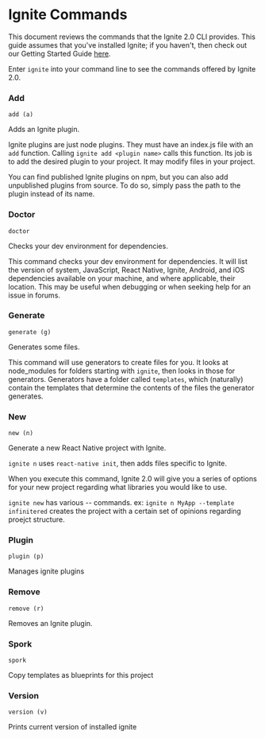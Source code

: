 # Ignite Commands

This document reviews the commands that the Ignite 2.0 CLI provides. This guide
assumes that you've installed Ignite; if you haven't, then check out our Getting
Started Guide [here]().

Enter `ignite` into your command line to see the commands offered by Ignite 2.0.


### Add

`add (a)`

Adds an Ignite plugin.

Ignite plugins are just node plugins. They must have an index.js file with an
`add` function. Calling `ignite add <plugin name>` calls this function. Its job is to add the
desired plugin to your project. It may modify files in your project.

You can find published Ignite plugins on npm, but you can also add unpublished
plugins from source. To do so, simply pass the path to the plugin instead of its
name.


### Doctor

`doctor`

Checks your dev environment for dependencies.
  
This command checks your dev environment for dependencies. It will list the version of
system, JavaScript, React Native, Ignite, Android, and iOS dependencies
available on your machine, and where applicable, their location. This may be
useful when debugging or when seeking help for an issue in forums.
  
  
### Generate
 
`generate (g)`

Generates some files.

This command will use generators to create files for you. It looks at
node_modules for folders starting with `ignite`, then looks in those for
generators. Generators have a folder called `templates`, which (naturally)
contain the templates that determine the contents of the files the generator
generates.
  
### New
  
`new (n)`

Generate a new React Native project with Ignite.

`ignite n` uses `react-native init`, then adds files specific to Ignite.
  
When you execute this command, Ignite 2.0 will give you a series of options for
your new project regarding what libraries you would like to use.

`ignite new` has various -- commands. ex: `ignite n MyApp --template
infinitered` creates the project with a certain set of opinions regarding
proejct structure.

  
### Plugin

`plugin (p)`

Manages ignite plugins
  
### Remove

`remove (r)`

Removes an Ignite plugin.
  
  
### Spork  

`spork`

Copy templates as blueprints for this project
  
  
### Version  

`version (v)`

Prints current version of installed ignite
